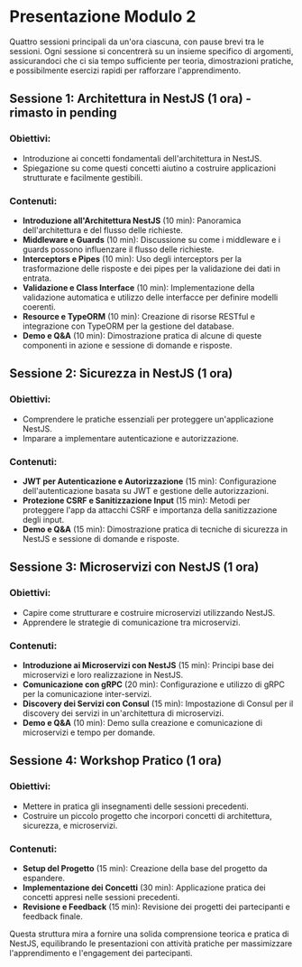 # Presentazione Modulo 2

Quattro sessioni principali da un'ora ciascuna, con pause brevi tra le sessioni. Ogni sessione si concentrerà su un insieme specifico di argomenti, assicurandoci che ci sia tempo sufficiente per teoria, dimostrazioni pratiche, e possibilmente esercizi rapidi per rafforzare l'apprendimento.

## Sessione 1: Architettura in NestJS (1 ora) - rimasto in pending

### Obiettivi:
- Introduzione ai concetti fondamentali dell'architettura in NestJS.
- Spiegazione su come questi concetti aiutino a costruire applicazioni strutturate e facilmente gestibili.

### Contenuti:
- **Introduzione all'Architettura NestJS** (10 min): Panoramica dell'architettura e del flusso delle richieste.
- **Middleware e Guards** (10 min): Discussione su come i middleware e i guards possono influenzare il flusso delle richieste.
- **Interceptors e Pipes** (10 min): Uso degli interceptors per la trasformazione delle risposte e dei pipes per la validazione dei dati in entrata.
- **Validazione e Class Interface** (10 min): Implementazione della validazione automatica e utilizzo delle interfacce per definire modelli coerenti.
- **Resource e TypeORM** (10 min): Creazione di risorse RESTful e integrazione con TypeORM per la gestione del database.
- **Demo e Q&A** (10 min): Dimostrazione pratica di alcune di queste componenti in azione e sessione di domande e risposte.

## Sessione 2: Sicurezza in NestJS (1 ora)

### Obiettivi:
- Comprendere le pratiche essenziali per proteggere un'applicazione NestJS.
- Imparare a implementare autenticazione e autorizzazione.

### Contenuti:
- **JWT per Autenticazione e Autorizzazione** (15 min): Configurazione dell'autenticazione basata su JWT e gestione delle autorizzazioni.
- **Protezione CSRF e Sanitizzazione Input** (15 min): Metodi per proteggere l'app da attacchi CSRF e importanza della sanitizzazione degli input.
- **Demo e Q&A** (15 min): Dimostrazione pratica di tecniche di sicurezza in NestJS e sessione di domande e risposte.

## Sessione 3: Microservizi con NestJS (1 ora)

### Obiettivi:
- Capire come strutturare e costruire microservizi utilizzando NestJS.
- Apprendere le strategie di comunicazione tra microservizi.

### Contenuti:
- **Introduzione ai Microservizi con NestJS** (15 min): Principi base dei microservizi e loro realizzazione in NestJS.
- **Comunicazione con gRPC** (20 min): Configurazione e utilizzo di gRPC per la comunicazione inter-servizi.
- **Discovery dei Servizi con Consul** (15 min): Impostazione di Consul per il discovery dei servizi in un'architettura di microservizi.
- **Demo e Q&A** (10 min): Demo sulla creazione e comunicazione di microservizi e tempo per domande.

## Sessione 4: Workshop Pratico (1 ora)

### Obiettivi:
- Mettere in pratica gli insegnamenti delle sessioni precedenti.
- Costruire un piccolo progetto che incorpori concetti di architettura, sicurezza, e microservizi.

### Contenuti:
- **Setup del Progetto** (15 min): Creazione della base del progetto da espandere.
- **Implementazione dei Concetti** (30 min): Applicazione pratica dei concetti appresi nelle sessioni precedenti.
- **Revisione e Feedback** (15 min): Revisione dei progetti dei partecipanti e feedback finale.

Questa struttura mira a fornire una solida comprensione teorica e pratica di NestJS, equilibrando le presentazioni con attività pratiche per massimizzare l'apprendimento e l'engagement dei partecipanti.